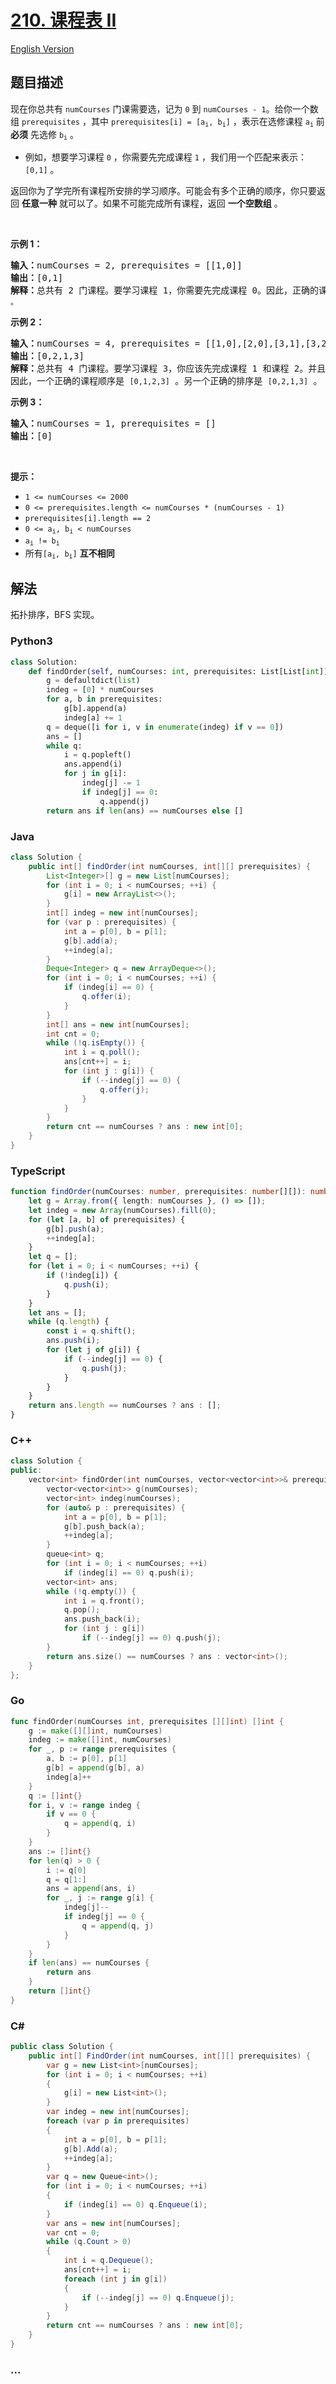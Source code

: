 # [210. 课程表 II](https://leetcode.cn/problems/course-schedule-ii)

[English Version](/solution/0200-0299/0210.Course%20Schedule%20II/README_EN.md)

## 题目描述

<!-- 这里写题目描述 -->

<p>现在你总共有 <code>numCourses</code> 门课需要选，记为&nbsp;<code>0</code>&nbsp;到&nbsp;<code>numCourses - 1</code>。给你一个数组&nbsp;<code>prerequisites</code> ，其中 <code>prerequisites[i] = [a<sub>i</sub>, b<sub>i</sub>]</code> ，表示在选修课程 <code>a<sub>i</sub></code> 前 <strong>必须</strong> 先选修&nbsp;<code>b<sub>i</sub></code> 。</p>

<ul>
	<li>例如，想要学习课程 <code>0</code> ，你需要先完成课程&nbsp;<code>1</code> ，我们用一个匹配来表示：<code>[0,1]</code> 。</li>
</ul>

<p>返回你为了学完所有课程所安排的学习顺序。可能会有多个正确的顺序，你只要返回 <strong>任意一种</strong> 就可以了。如果不可能完成所有课程，返回 <strong>一个空数组</strong> 。</p>

<p>&nbsp;</p>

<p><strong>示例 1：</strong></p>

<pre>
<strong>输入：</strong>numCourses = 2, prerequisites = [[1,0]]
<strong>输出：</strong>[0,1]
<strong>解释：</strong>总共有 2 门课程。要学习课程 1，你需要先完成课程 0。因此，正确的课程顺序为 <code>[0,1] 。</code>
</pre>

<p><strong>示例 2：</strong></p>

<pre>
<strong>输入：</strong>numCourses = 4, prerequisites = [[1,0],[2,0],[3,1],[3,2]]
<strong>输出：</strong>[0,2,1,3]
<strong>解释：</strong>总共有 4 门课程。要学习课程 3，你应该先完成课程 1 和课程 2。并且课程 1 和课程 2 都应该排在课程 0 之后。
因此，一个正确的课程顺序是&nbsp;<code>[0,1,2,3]</code> 。另一个正确的排序是&nbsp;<code>[0,2,1,3]</code> 。</pre>

<p><strong>示例 3：</strong></p>

<pre>
<strong>输入：</strong>numCourses = 1, prerequisites = []
<strong>输出：</strong>[0]
</pre>

<p>&nbsp;</p>
<strong>提示：</strong>

<ul>
	<li><code>1 &lt;= numCourses &lt;= 2000</code></li>
	<li><code>0 &lt;= prerequisites.length &lt;= numCourses * (numCourses - 1)</code></li>
	<li><code>prerequisites[i].length == 2</code></li>
	<li><code>0 &lt;= a<sub>i</sub>, b<sub>i</sub> &lt; numCourses</code></li>
	<li><code>a<sub>i</sub> != b<sub>i</sub></code></li>
	<li>所有<code>[a<sub>i</sub>, b<sub>i</sub>]</code> <strong>互不相同</strong></li>
</ul>

## 解法

<!-- 这里可写通用的实现逻辑 -->

拓扑排序，BFS 实现。

<!-- tabs:start -->

### **Python3**

<!-- 这里可写当前语言的特殊实现逻辑 -->

```python
class Solution:
    def findOrder(self, numCourses: int, prerequisites: List[List[int]]) -> List[int]:
        g = defaultdict(list)
        indeg = [0] * numCourses
        for a, b in prerequisites:
            g[b].append(a)
            indeg[a] += 1
        q = deque([i for i, v in enumerate(indeg) if v == 0])
        ans = []
        while q:
            i = q.popleft()
            ans.append(i)
            for j in g[i]:
                indeg[j] -= 1
                if indeg[j] == 0:
                    q.append(j)
        return ans if len(ans) == numCourses else []
```

### **Java**

<!-- 这里可写当前语言的特殊实现逻辑 -->

```java
class Solution {
    public int[] findOrder(int numCourses, int[][] prerequisites) {
        List<Integer>[] g = new List[numCourses];
        for (int i = 0; i < numCourses; ++i) {
            g[i] = new ArrayList<>();
        }
        int[] indeg = new int[numCourses];
        for (var p : prerequisites) {
            int a = p[0], b = p[1];
            g[b].add(a);
            ++indeg[a];
        }
        Deque<Integer> q = new ArrayDeque<>();
        for (int i = 0; i < numCourses; ++i) {
            if (indeg[i] == 0) {
                q.offer(i);
            }
        }
        int[] ans = new int[numCourses];
        int cnt = 0;
        while (!q.isEmpty()) {
            int i = q.poll();
            ans[cnt++] = i;
            for (int j : g[i]) {
                if (--indeg[j] == 0) {
                    q.offer(j);
                }
            }
        }
        return cnt == numCourses ? ans : new int[0];
    }
}
```

### **TypeScript**

```ts
function findOrder(numCourses: number, prerequisites: number[][]): number[] {
    let g = Array.from({ length: numCourses }, () => []);
    let indeg = new Array(numCourses).fill(0);
    for (let [a, b] of prerequisites) {
        g[b].push(a);
        ++indeg[a];
    }
    let q = [];
    for (let i = 0; i < numCourses; ++i) {
        if (!indeg[i]) {
            q.push(i);
        }
    }
    let ans = [];
    while (q.length) {
        const i = q.shift();
        ans.push(i);
        for (let j of g[i]) {
            if (--indeg[j] == 0) {
                q.push(j);
            }
        }
    }
    return ans.length == numCourses ? ans : [];
}
```

### **C++**

```cpp
class Solution {
public:
    vector<int> findOrder(int numCourses, vector<vector<int>>& prerequisites) {
        vector<vector<int>> g(numCourses);
        vector<int> indeg(numCourses);
        for (auto& p : prerequisites) {
            int a = p[0], b = p[1];
            g[b].push_back(a);
            ++indeg[a];
        }
        queue<int> q;
        for (int i = 0; i < numCourses; ++i)
            if (indeg[i] == 0) q.push(i);
        vector<int> ans;
        while (!q.empty()) {
            int i = q.front();
            q.pop();
            ans.push_back(i);
            for (int j : g[i])
                if (--indeg[j] == 0) q.push(j);
        }
        return ans.size() == numCourses ? ans : vector<int>();
    }
};
```

### **Go**

```go
func findOrder(numCourses int, prerequisites [][]int) []int {
	g := make([][]int, numCourses)
	indeg := make([]int, numCourses)
	for _, p := range prerequisites {
		a, b := p[0], p[1]
		g[b] = append(g[b], a)
		indeg[a]++
	}
	q := []int{}
	for i, v := range indeg {
		if v == 0 {
			q = append(q, i)
		}
	}
	ans := []int{}
	for len(q) > 0 {
		i := q[0]
		q = q[1:]
		ans = append(ans, i)
		for _, j := range g[i] {
			indeg[j]--
			if indeg[j] == 0 {
				q = append(q, j)
			}
		}
	}
	if len(ans) == numCourses {
		return ans
	}
	return []int{}
}
```

### **C#**

```cs
public class Solution {
    public int[] FindOrder(int numCourses, int[][] prerequisites) {
        var g = new List<int>[numCourses];
        for (int i = 0; i < numCourses; ++i)
        {
            g[i] = new List<int>();
        }
        var indeg = new int[numCourses];
        foreach (var p in prerequisites)
        {
            int a = p[0], b = p[1];
            g[b].Add(a);
            ++indeg[a];
        }
        var q = new Queue<int>();
        for (int i = 0; i < numCourses; ++i)
        {
            if (indeg[i] == 0) q.Enqueue(i);
        }
        var ans = new int[numCourses];
        var cnt = 0;
        while (q.Count > 0)
        {
            int i = q.Dequeue();
            ans[cnt++] = i;
            foreach (int j in g[i])
            {
                if (--indeg[j] == 0) q.Enqueue(j);
            }
        }
        return cnt == numCourses ? ans : new int[0];
    }
}
```

### **...**

```

```

<!-- tabs:end -->
